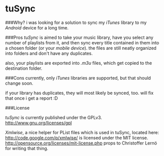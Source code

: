 tuSync
======

###Why?
i was looking for a solution to sync my _iTunes_ library to my _Android_ device for a long time.

###Pros
_tuSync_ is aimed to take your music library, have you select any number of playlists from it,
and then sync every title contained in them into a chosen folder (or your _mobile device_).
the files are still neatly organized into folders and don't have any duplicates.

also, your playlists are exported into _.m3u_ files, which get copied to the destination folder.

###Cons
currently, only _iTunes_ libraries are supported, but that should change soon.

if your library has duplicates, they will most likely be synced, too. will fix that once i get a report :D


###License

_tuSync_ is currently published under the GPLv3.
http://www.gnu.org/licenses/gpl


_Xmlwise_, a nice helper for PList files which is used in tuSync, located here: http://code.google.com/p/xmlwise/
is licensed under the MIT license.
http://opensource.org/licenses/mit-license.php
props to Christoffer Lernö for writing that thing.

